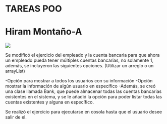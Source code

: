 # TAREAS POO
# Hiram Montaño-A
![](https://sgi-2018.tepexirguez.tecnm.mx/Imagenes/TecNM.jpg)

Se modificó el ejercicio del empleado y la cuenta bancaria para que ahora un empleado pueda tener múltiples cuentas bancarias, no solamente 1, además, se incluyeron las siguientes opciones. (Utilizar un arreglo o un arrayList)

-Opción para mostrar a todos los usuarios con su información
-Opción mostrar la información de algún usuario en específico
-Además, se creó una clase llamada Bank, que puede almacenar todas las cuentas bancarias existentes en el sistema, y se le añadió la opción para poder listar todas las cuentas existentes y alguna en específico.

Se realizó el ejercicio para ejecutarse en cosola hasta que el usuario desee salir de el.